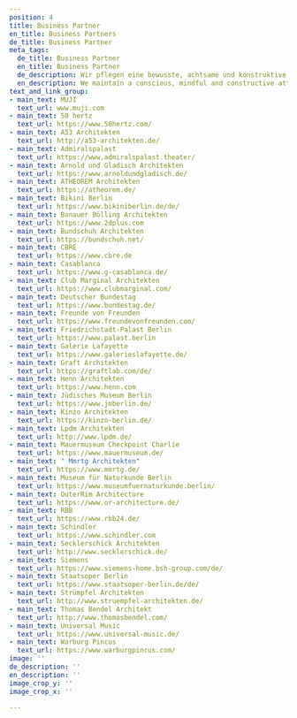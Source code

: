 ```yaml
---
position: 4
title: Business Partner
en_title: Business Partners
de_title: Business Partner
meta_tags:
  de_title: Business Partner
  en_title: Business Partner
  de_description: Wir pflegen eine bewusste, achtsame und konstruktive Haltung
  en_description: We maintain a conscious, mindful and constructive attitude
text_and_link_group:
- main_text: MUJI
  text_url: www.muji.com
- main_text: 50 hertz
  text_url: https://www.50hertz.com/
- main_text: A53 Architekten
  text_url: http://a53-architekten.de/
- main_text: Admiralspalast
  text_url: https://www.admiralspalast.theater/
- main_text: Arnold und Gladisch Architekten
  text_url: https://www.arnoldundgladisch.de/
- main_text: ATHEOREM Architekten
  text_url: https://atheorem.de/
- main_text: Bikini Berlin
  text_url: https://www.bikiniberlin.de/de/
- main_text: Bonauer Bölling Architekten
  text_url: https://www.2dplus.com
- main_text: Bundschuh Architekten
  text_url: https://bundschuh.net/
- main_text: CBRE
  text_url: https://www.cbre.de
- main_text: Casablanca
  text_url: https://www.g-casablanca.de/
- main_text: Club Marginal Architekten
  text_url: https://www.clubmarginal.com/
- main_text: Deutscher Bundestag
  text_url: https://www.bundestag.de/
- main_text: Freunde von Freunden
  text_url: https://www.freundevonfreunden.com/
- main_text: Friedrichstadt-Palast Berlin
  text_url: https://www.palast.berlin
- main_text: Galerie Lafayette
  text_url: https://www.galerieslafayette.de/
- main_text: Graft Architekten
  text_url: https://graftlab.com/de/
- main_text: Henn Architekten
  text_url: https://www.henn.com
- main_text: Jüdisches Museum Berlin
  text_url: https://www.jmberlin.de/
- main_text: Kinzo Architekten
  text_url: https://kinzo-berlin.de/
- main_text: Lpdm Architekten
  text_url: http://www.lpdm.de/
- main_text: Mauermuseum Checkpoint Charlie
  text_url: https://www.mauermuseum.de/
- main_text: " Mmrtg Architekten"
  text_url: https://www.mmrtg.de/
- main_text: Museum für Naturkunde Berlin
  text_url: https://www.museumfuernaturkunde.berlin/
- main_text: OuterRim Architecture
  text_url: https://www.or-architecture.de/
- main_text: RBB
  text_url: https://www.rbb24.de/
- main_text: Schindler
  text_url: https://www.schindler.com
- main_text: Secklerschick Architekten
  text_url: http://www.secklerschick.de/
- main_text: Siemens
  text_url: https://www.siemens-home.bsh-group.com/de/
- main_text: Staatsoper Berlin
  text_url: https://www.staatsoper-berlin.de/de/
- main_text: Strümpfel Architekten
  text_url: http://www.struempfel-architekten.de/
- main_text: Thomas Bendel Architekt
  text_url: http://www.thomasbendel.com/
- main_text: Universal Music
  text_url: https://www.universal-music.de/
- main_text: Warburg Pincus
  text_url: https://www.warburgpincus.com/
image: ''
de_description: ''
en_description: ''
image_crop_y: ''
image_crop_x: ''

---
```

